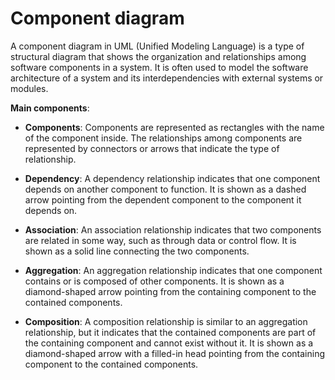 # Component diagram

A component diagram in UML (Unified Modeling Language) is a type of structural diagram that shows the organization and relationships among software components in a system. It is often used to model the software architecture of a system and its interdependencies with external systems or modules.

**Main components**:

* **Components**: Components are represented as rectangles with the name of the component inside. The relationships among components are represented by connectors or arrows that indicate the type of relationship.

* **Dependency**: A dependency relationship indicates that one component depends on another component to function. It is shown as a dashed arrow pointing from the dependent component to the component it depends on.

* **Association**: An association relationship indicates that two components are related in some way, such as through data or control flow. It is shown as a solid line connecting the two components.

* **Aggregation**: An aggregation relationship indicates that one component contains or is composed of other components. It is shown as a diamond-shaped arrow pointing from the containing component to the contained components.

* **Composition**: A composition relationship is similar to an aggregation relationship, but it indicates that the contained components are part of the containing component and cannot exist without it. It is shown as a diamond-shaped arrow with a filled-in head pointing from the containing component to the contained components.
